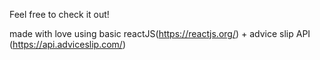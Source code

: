 Feel free to check it out!

made with love using basic reactJS(https://reactjs.org/) + advice slip API (https://api.adviceslip.com/)
